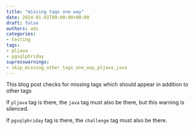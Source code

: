 ```yaml
---
title: "missing tags one way"
date: 2024-01-01T00:00:00+00:00
draft: false
authors: ads
categories:
- testing
tags:
- pljava
- pgsqlphriday
supresswarnings:
- skip_missing_other_tags_one_way_pljava_java
---
```


This blog post checks for missing tags which should appear in addition to other tags

If `pljava` tag is there, the `java` tag must also be there, but this warning is silenced.

If `pgsqlphriday` tag is there, the `challenge` tag must also be there.
